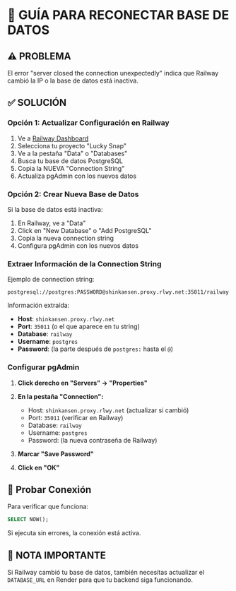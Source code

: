 # 🔄 GUÍA PARA RECONECTAR BASE DE DATOS

## ⚠️ PROBLEMA
El error "server closed the connection unexpectedly" indica que Railway cambió la IP o la base de datos está inactiva.

## ✅ SOLUCIÓN

### Opción 1: Actualizar Configuración en Railway
1. Ve a [Railway Dashboard](https://railway.app)
2. Selecciona tu proyecto "Lucky Snap"
3. Ve a la pestaña "Data" o "Databases"
4. Busca tu base de datos PostgreSQL
5. Copia la NUEVA "Connection String"
6. Actualiza pgAdmin con los nuevos datos

### Opción 2: Crear Nueva Base de Datos
Si la base de datos está inactiva:
1. En Railway, ve a "Data"
2. Click en "New Database" o "Add PostgreSQL"
3. Copia la nueva connection string
4. Configura pgAdmin con los nuevos datos

### Extraer Información de la Connection String
Ejemplo de connection string:
```
postgresql://postgres:PASSWORD@shinkansen.proxy.rlwy.net:35011/railway
```

Información extraída:
- **Host**: `shinkansen.proxy.rlwy.net`
- **Port**: `35011` (o el que aparece en tu string)
- **Database**: `railway`
- **Username**: `postgres`
- **Password**: (la parte después de `postgres:` hasta el `@`)

### Configurar pgAdmin

1. **Click derecho en "Servers" → "Properties"**

2. **En la pestaña "Connection":**
   - Host: `shinkansen.proxy.rlwy.net` (actualizar si cambió)
   - Port: `35011` (verificar en Railway)
   - Database: `railway`
   - Username: `postgres`
   - Password: (la nueva contraseña de Railway)

3. **Marcar "Save Password"**

4. **Click en "OK"**

## 🧪 Probar Conexión

Para verificar que funciona:
```sql
SELECT NOW();
```

Si ejecuta sin errores, la conexión está activa.

## 📝 NOTA IMPORTANTE
Si Railway cambió tu base de datos, también necesitas actualizar el `DATABASE_URL` en Render para que tu backend siga funcionando.
